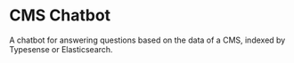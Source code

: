 # CMS Chatbot
A chatbot for answering questions based on the data of a CMS, indexed by Typesense or Elasticsearch.
